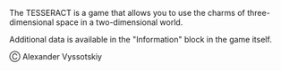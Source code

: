 The TESSERACT is a game that allows you to use the charms of three-dimensional space in a two-dimensional world.

Additional data is available in the "Information" block in the game itself.


Ⓒ Alexander Vyssotskiy
